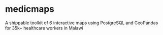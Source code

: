 # medicmaps
A shippable toolkit of 6 interactive maps using PostgreSQL and GeoPandas for 35k+ healthcare workers in Malawi 
